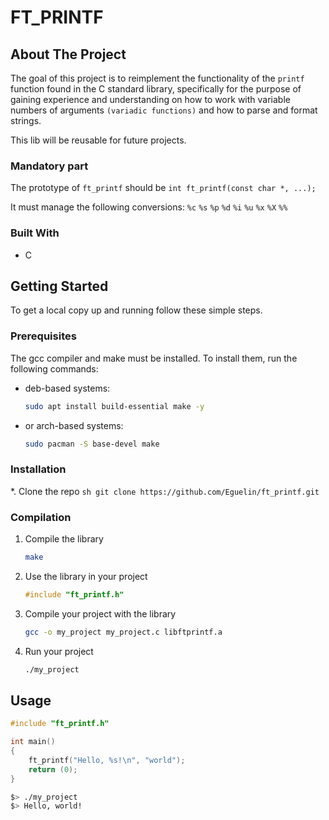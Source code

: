 # FT_PRINTF

<!-- ABOUT THE PROJECT -->
## About The Project

The goal of this project is to reimplement the functionality of the ```printf```
function found in the C standard library, specifically for the purpose of
gaining experience and understanding on how to work with variable
numbers of arguments ```(variadic functions)``` and how to parse and format
strings.

This lib will be reusable for future projects.

### Mandatory part

The prototype of ```ft_printf``` should be ```int ft_printf(const char *, ...);```

It must manage the following conversions: ```%c```  ```%s``` ```%p``` ```%d``` ```%i``` ```%u``` ```%x``` ```%X``` ```%%```

### Built With

* C

<!-- GETTING STARTED -->
## Getting Started

To get a local copy up and running follow these simple steps.

### Prerequisites

The gcc compiler and make must be installed. To install them, run the following commands:
* deb-based systems:
	```sh
	sudo apt install build-essential make -y
	```
* or arch-based systems:
	```sh
	sudo pacman -S base-devel make
	```

### Installation

*. Clone the repo
	```sh
	git clone https://github.com/Eguelin/ft_printf.git
	```

### Compilation

1. Compile the library
	```sh
	make
	```

2. Use the library in your project
	```c
	#include "ft_printf.h"
	```

3. Compile your project with the library
	```sh
	gcc -o my_project my_project.c libftprintf.a
	```

4. Run your project
	```sh
	./my_project
	```

<!-- USAGE EXAMPLES -->
## Usage

```c
#include "ft_printf.h"

int main()
{
	ft_printf("Hello, %s!\n", "world");
	return (0);
}
```

```sh
$> ./my_project
$> Hello, world!
```





